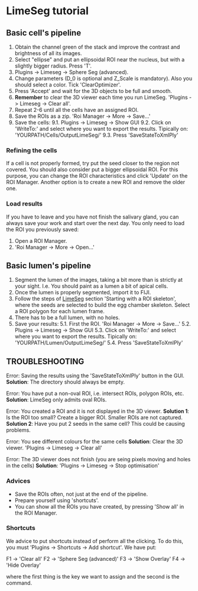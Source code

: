 # LimeSeg tutorial

## Basic cell's pipeline

1. Obtain the channel green of the stack and improve the contrast and brightness of all its images.
2. Select "ellipse" and put an ellipsoidal ROI near the nucleus, but with a slightly bigger radius. Press 'T'.
3. Plugins -> Limeseg -> Sphere Seg (advanced).
4. Change parameters (D_0 is optional and Z_Scale is mandatory). Also you should select a color. Tick 'ClearOptimizer'.
5. Press 'Accept' and wait for the 3D objects to be full and smooth.
6. **Remember** to clear the 3D viewer each time you run LimeSeg. 'Plugins -> Limeseg -> Clear all'.
7. Repeat 2-6 until all the cells have an assigned ROI.
8. Save the ROIs as a zip. 'Roi Manager -> More -> Save...'
9. Save the cells:
9.1. Plugins -> Limeseg -> Show GUI
9.2. Click on 'WriteTo:' and select where you want to export the results. Tipically on: 'YOURPATH/Cells/OutputLimeSeg/'
9.3. Press 'SaveStateToXmlPly'
	
### Refining the cells

If a cell is not properly formed, try put the seed closer to the region not covered. You should also consider put a bigger ellipsoidal ROI.
For this purpose, you can change the ROI characteristics and click 'Update' on the ROI Manager.
Another option is to create a new ROI and remove the older one.

### Load results

If you have to leave and you have not finish the salivary gland, you can always save your work and start over the next day. You only need to load the ROI you previously saved:
1. Open a ROI Manager.
2. 'Roi Manager -> More -> Open...'

## Basic lumen's pipeline

1. Segment the lumen of the images, taking a bit more than is strictly at your sight. I.e. You should paint as a lumen a bit of apical cells.
2. Once the lumen is properly segmented, import it to FIJI.
3. Follow the steps of [LimeSeg](http://imagej.net/LimeSeg) section 'Starting with a ROI skeleton', where the seeds are selected to build the egg chamber skeleton. Select a ROI polygon for each lumen frame.
4. There has to be a full lumen, with no holes.
5. Save your results:
5.1. First the ROI. 'Roi Manager -> More -> Save...'
5.2. Plugins -> Limeseg -> Show GUI
5.3. Click on 'WriteTo:' and select where you want to export the results. Tipically on: 'YOURPATH/Lumen/OutputLimeSeg/'
5.4. Press 'SaveStateToXmlPly'

## TROUBLESHOOTING

Error: Saving the results using the 'SaveStateToXmlPly' button in the GUI.
**Solution**: The directory should always be empty.

Error: You have put a non-oval ROI, i.e. intersect ROIs, polygon ROIs, etc.
**Solution**: LimeSeg only admits oval ROIs.

Error: You created a ROI and it is not displayed in the 3D viewer.
**Solution 1**: Is the ROI too small? Create a bigger ROI. Smaller ROIs are not captured.
**Solution 2**: Have you put 2 seeds in the same cell? This could be causing problems.

Error: You see different colours for the same cells
**Solution**: Clear the 3D viewer. 'Plugins -> Limeseg -> Clear all'

Error: The 3D viewer does not finish (you are seing pixels moving and holes in the cells)
**Solution**: 'Plugins -> Limeseg -> Stop optimisation'


### Advices

- Save the ROIs often, not just at the end of the pipeline.
- Prepare yourself using 'shortcuts'.
- You can show all the ROIs you have created, by pressing 'Show all' in the ROI Manager.

### Shortcuts

We advice to put shortcuts instead of perform all the clicking. To do this, you must 'Plugins -> Shortcuts -> Add shortcut'. We have put:

F1 -> 'Clear all'
F2 -> 'Sphere Seg (advanced)'
F3 -> 'Show Overlay'
F4 -> 'Hide Overlay'

where the first thing is the key we want to assign and the second is the command.

